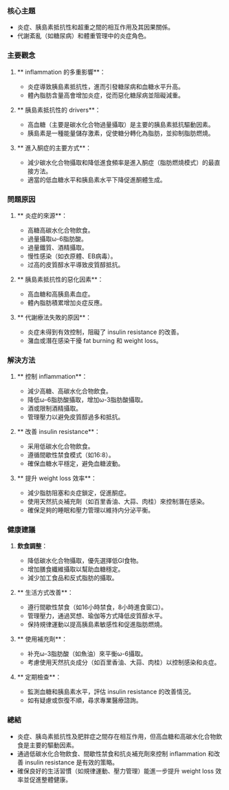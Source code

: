 ### 核心主題
- 炎症、胰島素抵抗性和超重之間的相互作用及其因果關係。
- 代謝紊亂（如糖尿病）和體重管理中的炎症角色。

### 主要觀念
1. ** inflammation 的多重影響**：
   - 炎症導致胰島素抵抗性，進而引發糖尿病和血糖水平升高。
   - 體內脂肪含量高會增加炎症，從而惡化糖尿病並阻礙減重。
   
2. ** 胰島素抵抗性的 drivers**：
   - 高血糖（主要是碳水化合物過量攝取）是主要的胰島素抵抗驅動因素。
   - 胰島素是一種能量儲存激素，促使糖分轉化為脂肪，並抑制脂肪燃燒。

3. ** 進入酮症的主要方式**：
   - 減少碳水化合物攝取和降低進食頻率是進入酮症（脂肪燃燒模式）的最直接方法。
   - 適當的低血糖水平和胰島素水平下降促進酮體生成。

### 問題原因
1. ** 炎症的來源**：
   - 高糖高碳水化合物飲食。
   - 過量攝取ω-6脂肪酸。
   - 過量鐵質、酒精攝取。
   - 慢性感染（如衣原體、EB病毒）。
   - 过高的皮質醇水平導致皮質醇抵抗。

2. ** 胰島素抵抗性的惡化因素**：
   - 高血糖和高胰島素血症。
   - 體內脂肪積累增加炎症反應。

3. ** 代謝療法失敗的原因**：
   - 炎症未得到有效控制，阻礙了 insulin resistance 的改善。
   - 潴血或潛在感染干擾 fat burning 和 weight loss。

### 解決方法
1. ** 控制 inflammation**：
   - 減少高糖、高碳水化合物飲食。
   - 降低ω-6脂肪酸攝取，增加ω-3脂肪酸攝取。
   - 酒或限制酒精攝取。
   - 管理壓力以避免皮質醇過多和抵抗。

2. ** 改善 insulin resistance**：
   - 采用低碳水化合物飲食。
   - 遵循間歇性禁食模式（如16:8）。
   - 確保血糖水平穩定，避免血糖波動。

3. ** 提升 weight loss 效率**：
   - 減少脂肪阻塞和炎症鎖定，促進酮症。
   - 使用天然抗炎補充劑（如百里香油、大蒜、肉桂）來控制潛在感染。
   - 確保足夠的睡眠和壓力管理以維持内分泌平衡。

### 健康建議
1. **飲食調整**：
   - 降低碳水化合物攝取，優先選擇低GI食物。
   - 增加膳食纖維攝取以幫助血糖穩定。
   - 減少加工食品和反式脂肪的攝取。

2. ** 生活方式改善**：
   - 遵行間歇性禁食（如16小時禁食，8小時進食窗口）。
   - 管理壓力，通過冥想、瑜伽等方式降低皮質醇水平。
   - 保持規律運動以提高胰島素敏感性和促進脂肪燃燒。

3. ** 使用補充劑**：
   - 补充ω-3脂肪酸（如魚油）來平衡ω-6攝取。
   - 考慮使用天然抗炎成分（如百里香油、大蒜、肉桂）以控制感染和炎症。

4. ** 定期檢查**：
   - 監測血糖和胰島素水平，評估 insulin resistance 的改善情況。
   - 如有疑慮或恢復不順，尋求專業醫療諮詢。

### 總結
- 炎症、胰岛素抵抗性及肥胖症之間存在相互作用，但高血糖和高碳水化合物飲食是主要的驅動因素。
- 通過低碳水化合物飲食、間歇性禁食和抗炎補充劑來控制 inflammation 和改善 insulin resistance 是有效的策略。
- 確保良好的生活習慣（如規律運動、壓力管理）能進一步提升 weight loss 效率並促進整體健康。